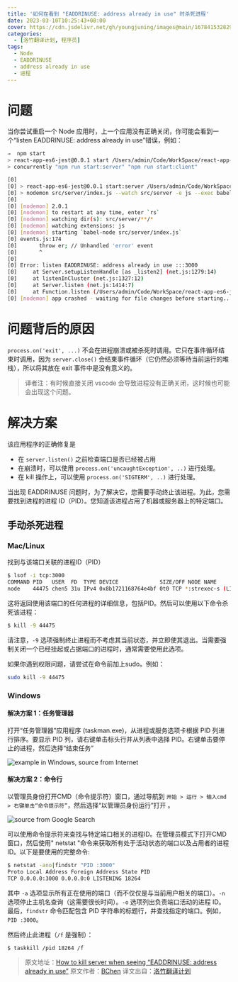 ```yaml
---
title: '如何在看到 "EADDRINUSE: address already in use" 时杀死进程'
date: 2023-03-10T10:25:43+08:00
cover: https://cdn.jsdelivr.net/gh/youngjuning/images@main/1678415328290.png
categories:
  - [洛竹翻译计划, 程序员]
tags:
  - Node
  - EADDRINUSE
  - address already in use
  - 进程
---
```


# 问题

当你尝试重启一个 Node 应用时，上一个应用没有正确关闭，你可能会看到一个“listen EADDRINUSE: address already in use”错误，例如：

```sh
⇒  npm start
> react-app-es6-jest@0.0.1 start /Users/admin/Code/WorkSpace/react-app-es6-jest
> concurrently "npm run start:server" "npm run start:client"

[0]
[0] > react-app-es6-jest@0.0.1 start:server /Users/admin/Code/WorkSpace/react-app-es6-jest
[0] > nodemon src/server/index.js --watch src/server -e js --exec babel-node
[0]
[0] [nodemon] 2.0.1
[0] [nodemon] to restart at any time, enter `rs`
[0] [nodemon] watching dir(s): src/server/**/*
[0] [nodemon] watching extensions: js
[0] [nodemon] starting `babel-node src/server/index.js`
[0] events.js:174
[0]       throw er; // Unhandled 'error' event
[0]       ^
[0]
[0] Error: listen EADDRINUSE: address already in use :::3000
[0]     at Server.setupListenHandle [as _listen2] (net.js:1279:14)
[0]     at listenInCluster (net.js:1327:12)
[0]     at Server.listen (net.js:1414:7)
[0]     at Function.listen (/Users/admin/Code/WorkSpace/react-app-es6-jest/node_modules/express/lib/application.js:618:24)
[0] [nodemon] app crashed - waiting for file changes before starting...
```

# 问题背后的原因

`process.on('exit', ...)` 不会在进程崩溃或被杀死时调用。它只在事件循环结束时调用，因为 `server.close()` 会结束事件循环（它仍然必须等待当前运行的堆栈），所以将其放在 exit 事件中是没有意义的。

> 译者注：有时候直接关闭 vscode 会导致进程没有正确关闭，这时候也可能会出现这个问题。

# 解决方案

该应用程序的正确修复是

- 在 `server.listen()` 之前检查端口是否已经被占用
- 在崩溃时，可以使用 `process.on('uncaughtException', ..)` 进行处理。
- 在 kill 操作上，可以使用 `process.on('SIGTERM', ..)` 进行处理。

当出现 EADDRINUSE 问题时，为了解决它，您需要手动终止该进程。为此，您需要找到进程的进程 ID（PID）。您知道该进程占用了机器或服务器上的特定端口。

## 手动杀死进程

### Mac/Linux

找到与该端口关联的进程ID（PID）

```sh
$ lsof -i tcp:3000
COMMAND PID   USER  FD  TYPE DEVICE             SIZE/OFF NODE NAME
node    44475 chen5 31u IPv4 0x8b1721168764e4bf 0t0 TCP *:strexec-s (LISTEN)
```

这将返回使用该端口的任何进程的详细信息，包括PID。然后可以使用以下命令杀死该进程：

```sh
$ kill -9 44475
```

请注意，`-9` 选项强制终止进程而不考虑其当前状态，并立即使其退出。当需要强制关闭一个已经挂起或占据端口的进程时，通常需要使用此选项。

如果你遇到权限问题，请尝试在命令前加上sudo。例如：

```sh
sudo kill -9 44475
```

### Windows

#### 解决方案 1：任务管理器

打开“任务管理器”应用程序 (taskman.exe)，从进程或服务选项卡根据 PID 列进行排序。要显示 PID 列，请右键单击标头行并从列表中选择 PID。右键单击要停止的进程，然后选择“结束任务”

![example in Windows, source from Internet](https://cdn.jsdelivr.net/gh/youngjuning/images@main/1678416348850.png)

#### 解决方案 2：命令行

以管理员身份打开CMD（命令提示符）窗口，通过导航到 `开始 > 运行 > 输入cmd > 右键单击“命令提示符”`，然后选择“以管理员身份运行”打开 。

![source from Google Search](https://cdn.jsdelivr.net/gh/youngjuning/images@main/1678416450947.png)

可以使用命令提示符来查找与特定端口相关的进程ID。在管理员模式下打开CMD窗口，然后使用" netstat "命令来获取所有处于活动状态的端口以及占用者的进程ID。以下是要使用的完整命令:

```sh
$ netstat -ano|findstr "PID :3000"
Proto Local Address Foreign Address State PID
TCP 0.0.0.0:3000 0.0.0.0:0 LISTENING 18264
```

其中 `-a` 选项显示所有正在使用的端口（而不仅仅是与当前用户相关的端口）。`-n` 选项停止主机名查询（这需要很长时间）。`-o` 选项列出负责端口活动的进程 ID。最后，`findstr` 命令匹配包含 PID 字符串的标题行，并查找指定的端口。例如， `PID :3000`。

然后终止此进程（`/f` 是强制）：

```sh
$ taskkill /pid 18264 /f
```

> 原文地址：[How to kill server when seeing “EADDRINUSE: address already in use”](https://114.li/jscdep)
> 原文作者：[BChen](https://bindichen.medium.com/)
> 译文出自：[洛竹翻译计划](https://youngjuning.js.org/categories/%E6%B4%9B%E7%AB%B9%E7%BF%BB%E8%AF%91%E8%AE%A1%E5%88%92/)

